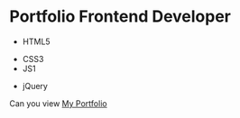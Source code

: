 # Portfolio Frontend Developer
- HTML5
* CSS3
* JS1
+ jQuery

Can you view [My Portfolio](https://nastiamnykh24.github.io/portfolio/)
